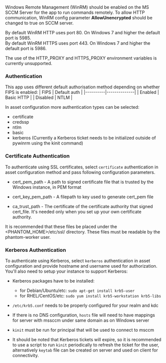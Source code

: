 Windows Remote Management (WinRM) should be enabled on the MS SCCM Server for the app to run
commands remotely. To allow HTTP communication, WinRM config parameter **AllowUnencrypted** should
be changed to true on SCCM server.

By default WinRM HTTP uses port 80. On Windows 7 and higher the default port is 5985.\
By default WinRM HTTPS uses port 443. On Windows 7 and higher the default port is 5986.

The use of the HTTP_PROXY and HTTPS_PROXY environment variables is
currently unsupported.

### Authentication

This app uses different default authorisation method depending on whether FIPS is enabled:
| FIPS | Default auth |
|----------|--------------|
| Enabled | Basic HTTP |
| Disabled | NTLM |

In asset configuration more authentication types can be selected:

- certificate
- credssp
- ntlm
- basic
- kerberos (Currently a Kerberos ticket needs to be initialized outside of pywinrm using the kinit command)

### Certificate Authentication

To authenticate using SSL certificates, select `certificate` authentication in asset configuration method and pass following configuration parameters.

- cert_pem_path - A path to signed certificate file that is trusted by the Windows instance, in PEM format

- cert_key_pem_path - A filepath to key used to generate cert_pem file

- ca_trust_path - The certificate of the certificate authority that signed cert_file. It's needed only when you set up your own certificate authority.

It is recommended that these files be placed under the \<PHANTOM_HOME>/etc/ssl/ directory. These files must be readable by the phantom-worker user.

### Kerberos Authentication

To authenticate using Kerberos, select `kerberos` authentication in asset configuration and provide hostname and username used for authorization.
You'll also need to setup your instance to support Kerberos:

- Kerberos packages have to be installed:

  - for Debian/Ubuntu/etc: `sudo apt-get install krb5-user`
  - for RHEL/CentOS/etc: `sudo yum install krb5-workstation krb5-libs`

- `/etc/krb5.conf` needs to be properly configured for your realm and kdc

- If there is no DNS configuration, `hosts` file will need to have mappings for server with mssccm under same domain as on Windows server

- `kinit` must be run for principal that will be used to connect to msccm

- It should be noted that Kerberos tickets will expire, so it is recommended to use a script to
  run `kinit` periodically to refresh the ticket for the user, alternatively `keytab` file can be created on server and used on client for connectivity.
